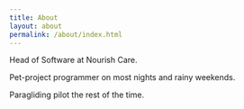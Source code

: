 ```yaml
---
title: About
layout: about
permalink: /about/index.html
---
```


Head of Software at Nourish Care.

Pet-project programmer on most nights and rainy weekends.

Paragliding pilot the rest of the time.
